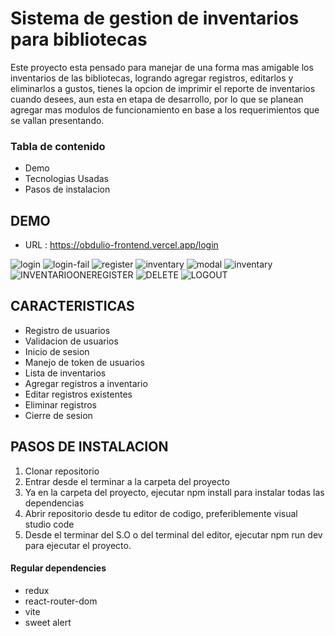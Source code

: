 # Sistema de gestion de inventarios para bibliotecas

Este proyecto esta pensado para manejar de una forma mas amigable los inventarios de las bibliotecas, logrando agregar registros, editarlos y eliminarlos a gustos, tienes la opcion de imprimir el reporte de inventarios cuando desees, aun esta en etapa de desarrollo, por lo que se planean agregar mas modulos de funcionamiento en base a los requerimientos que se vallan presentando.

### Tabla de contenido
- Demo
- Tecnologias Usadas
- Pasos de instalacion

## DEMO
- URL : https://obdulio-frontend.vercel.app/login 

![login](https://user-images.githubusercontent.com/94972642/189668382-6b47af8e-cff5-4e91-99f5-b1dd04e9a787.png)
![login-fail](https://user-images.githubusercontent.com/94972642/189668481-3609d8e5-1ab0-4ee5-883a-deab5834e167.png)
![register](https://user-images.githubusercontent.com/94972642/189668566-94b3ae17-50bc-49c4-a107-43d549841cd6.png)
![inventary](https://user-images.githubusercontent.com/94972642/189668610-001d5075-cae8-471e-8949-a38e010374b2.png)
![modal](https://user-images.githubusercontent.com/94972642/189668670-526dd3a0-6e99-428f-8a5a-72680bd1c1ef.png)
![inventary](https://user-images.githubusercontent.com/94972642/189668706-0541bc00-ae75-48d2-85d0-c030c20edf12.png)
![INVENTARIOONEREGISTER](https://user-images.githubusercontent.com/94972642/189668745-88d75da8-39e4-4f20-9aab-14ca8a5f0e8e.png)
![DELETE](https://user-images.githubusercontent.com/94972642/189668819-28cce634-857e-4fdb-a2ec-8dc890ab54da.png)
![LOGOUT](https://user-images.githubusercontent.com/94972642/189668850-8a0e49d6-fd58-43ab-8487-25f5c2f7d11c.png)

## CARACTERISTICAS
- Registro de usuarios
- Validacion de usuarios
- Inicio de sesion
- Manejo de token de usuarios
- Lista de inventarios
- Agregar registros a inventario
- Editar registros existentes
- Eliminar registros
- Cierre de sesion

## PASOS DE INSTALACION
1. Clonar repositorio
2. Entrar desde el terminar a la carpeta del proyecto
3. Ya en la carpeta del proyecto, ejecutar npm install para instalar todas las dependencias
4. Abrir repositorio desde tu editor de codigo, preferiblemente visual studio code
5. Desde el terminar del S.O o del terminal del editor, ejecutar npm run dev para ejecutar el proyecto.

#### Regular dependencies
- redux
- react-router-dom
- vite
- sweet alert
